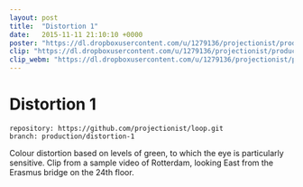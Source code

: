 ```yaml
---
layout: post
title:  "Distortion 1"
date:   2015-11-11 21:10:10 +0000
poster: "https://dl.dropboxusercontent.com/u/1279136/projectionist/productions/distortion-1/poster.png"
clip: "https://dl.dropboxusercontent.com/u/1279136/projectionist/productions/distortion-1/clip800.mp4"
clip_webm: "https://dl.dropboxusercontent.com/u/1279136/projectionist/productions/distortion-1/clip800.webm"
---
```


# Distortion 1

```
repository: https://github.com/projectionist/loop.git
branch: production/distortion-1
```
Colour distortion based on levels of green, to which the eye is particularly sensitive. Clip from a sample video of Rotterdam, looking East from the Erasmus bridge on the 24th floor.
